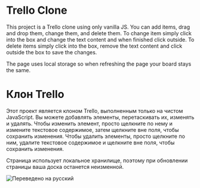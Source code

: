 # Trello Clone

This project is a Trello clone using only vanilla JS. You can add items, drag and drop them, change them, and delete them.
To change item simply click into the box and change the text content and when finished click outside. To delete items simply click into the box, remove the text content and click outside the box to save the changes.

The page uses local storage so when refreshing the page your board stays the same.

# Клон Trello

Этот проект является клоном Trello, выполненным только на чистом JavaScript. Вы можете добавлять элементы, перетаскивать их, изменять и удалять.
Чтобы изменить элемент, просто щелкните по нему и измените текстовое содержимое, затем щелкните вне поля, чтобы сохранить изменения. Чтобы удалить элементы, просто щелкните по ним, удалите текстовое содержимое и щелкните вне поля, чтобы сохранить изменения.

Страница использует локальное хранилище, поэтому при обновлении страницы ваша доска останется неизменной.

![Переведено на русский](https://i.imgur.com/0gYJAlt.jpeg)

